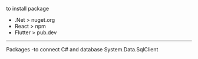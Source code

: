 to install package
- .Net > nuget.org
- React > npm
- Flutter > pub.dev
---------------------------------
Packages
-to connect C# and database
System.Data.SqlClient
